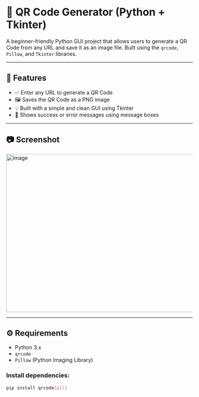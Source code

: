
# 🧾 QR Code Generator (Python + Tkinter)

A beginner-friendly Python GUI project that allows users to generate a QR Code from any URL and save it as an image file. Built using the `qrcode`, `Pillow`, and `Tkinter` libraries.

---

## 📌 Features

- ✅ Enter any URL to generate a QR Code
- 🖼️ Saves the QR Code as a PNG image
- 💡 Built with a simple and clean GUI using Tkinter
- 📢 Shows success or error messages using message boxes

---

## 📷 Screenshot

<img width="1157" height="426" alt="image" src="https://github.com/user-attachments/assets/acfb81d4-9aca-4ba4-b68a-26ab2c3d014b" />


---

## ⚙️ Requirements

- Python 3.x
- `qrcode`
- `Pillow` (Python Imaging Library)

### Install dependencies:

```bash
pip install qrcode[pil]
